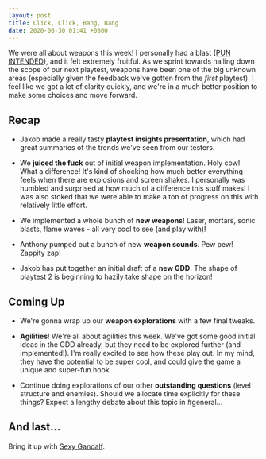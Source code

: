 ```yaml
---
layout: post
title: Click, Click, Bang, Bang
date: 2020-06-30 01:41 +0800
---
```


We were all about weapons this week! I personally had a blast ([PUN INTENDED](https://media0.giphy.com/media/1gArwncRlXac8GIhNy8/giphy.gif?cid=ecf05e476ca20565f2c923a05d73b2d4b23387677280d68c&rid=giphy.gif)), and it felt extremely fruitful. As we sprint towards nailing down the scope of our next playtest, weapons have been one of the big unknown areas (especially given the feedback we've gotten from the *first* playtest). I feel like we got a lot of clarity quickly, and we're in a much better position to make some choices and move forward.

## Recap

- Jakob made a really tasty **playtest insights presentation**, which had great summaries of the trends we've seen from our testers.

- We **juiced the fuck** out of initial weapon implementation. Holy cow! What a difference! It's kind of shocking how much better everything feels when there are explosions and screen shakes. I personally was humbled and surprised at how much of a difference this stuff makes! I was also stoked that we were able to make a ton of progress on this with relatively little effort.

- We implemented a whole bunch of **new weapons**! Laser, mortars, sonic blasts, flame waves - all very cool to see (and play with)!

- Anthony pumped out a bunch of new **weapon sounds**. Pew pew! Zappity zap!

- Jakob has put together an initial draft of a **new GDD**. The shape of playtest 2 is beginning to hazily take shape on the horizon!

## Coming Up

- We're gonna wrap up our **weapon explorations** with a few final tweaks.

- **Agilities**! We're all about agilities this week. We've got some good initial ideas in the GDD already, but they need to be explored further (and implemented!). I'm really excited to see how these play out. In my mind, they have the potential to be super cool, and could give the game a unique and super-fun hook.

- Continue doing explorations of our other **outstanding questions** (level structure and enemies). Should we allocate time explicitly for these things? Expect a lengthy debate about this topic in #general...

## And last...
Bring it up with [Sexy Gandalf](https://cdn.discordapp.com/attachments/724776382953160754/727198037969076224/1206.png).
